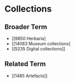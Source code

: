 # Collections  

## Broader Term

- [[9850 Herbaria]
- [[14083 Museum collections]
- [[5235 Digital collections]]  

## Related Term

- [[1485 Artefacts]]  


